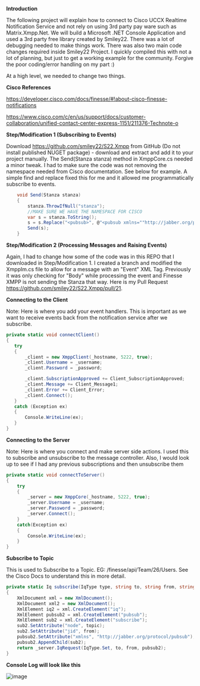 ﻿**Introduction**

The following project will explain how to connect to Cisco UCCX Realtime Notification Service and not rely on using 3rd party pay ware such as Matrix.Xmpp.Net. 
We will build a Microsoft .NET Console Application and used a 3rd party free library created by Smiley22. 
There was a lot of debugging needed to make things work. There was also two main code changes required inside Smiley22 Project. I quickly compiled this with not a lot of planning, but just to get a working example for the community.
Forgive the poor coding/error handling on my part :)

At a high level, we needed to change two things. 

**Cisco References**

https://developer.cisco.com/docs/finesse/#!about-cisco-finesse-notifications

https://www.cisco.com/c/en/us/support/docs/customer-collaboration/unified-contact-center-express-1151/211376-Technote-o


**Step/Modification 1 (Subscribing to Events)**

Download https://github.com/smiley22/S22.Xmpp from GitHub (Do not install published NUGET package) - download and extract and add it to your project manually. 
The Send(Stanza stanza) method in XmppCore.cs needed a minor tweak. I had to make sure the code was not removing the namespace needed from Cisco documentation. 
See below for example. A simple find and replace fixed this for me and it allowed me programmatically subscribe to events. 

```csharp
    void Send(Stanza stanza) 
    {
        stanza.ThrowIfNull("stanza");
        //MAKE SURE WE HAVE THE NAMESPACE FOR CISCO
        var s = stanza.ToString();
        s = s.Replace("<pubsub>", @"<pubsub xmlns=""http://jabber.org/protocol/pubsub"">");
        Send(s);
    }
```    
    
**Step/Modification 2 (Processing Messages and Raising Events)**

Again, I had to change how some of the code was in this REPO that I downloaded in Step/Modification 1. I created a branch and modified the XmppIm.cs
file to allow for a message with an "Event" XML Tag. Previously it was only checking for "Body" while processing the event and Finesse XMPP is not sending the Stanza that way. 
Here is my Pull Request https://github.com/smiley22/S22.Xmpp/pull/21.


**Connecting to the Client**

Note: Here is where you add your event handlers. This is important as we want to receive events back from the notification service after we subscribe.
 
 ```csharp
private static void connectClient()
{
    try
    {
        _client = new XmppClient(_hostname, 5222, true);               
        _client.Username = _username;
        _client.Password = _password;
 
        _client.SubscriptionApproved += Client_SubscriptionApproved;
        _client.Message += Client_Message1;
        _client.Error += Client_Error;
        _client.Connect();
    }
    catch (Exception ex)
    {
        Console.WriteLine(ex);
    }
}
```
**Connecting to the Server**

Note: Here is where you connect and make server side actions. 
I used this to subscribe and unsubscribe to the message controller. Also, I would look up to see if I had any previous subscriptions and then unsubscribe them

```csharp
private static void connectToServer()
{
    try
    {
        _server = new XmppCore(_hostname, 5222, true);
        _server.Username = _username;
        _server.Password = _password;
        _server.Connect();
    }
    catch(Exception ex)
    {
        Console.WriteLine(ex);
    }
}
```

**Subscribe to Topic**

This is used to Subscribe to a Topic. EG: /finesse/api/Team/26/Users. See the Cisco Docs to understand this in more detail. 

```csharp
private static Iq subscribe(IqType type, string to, string from, string topic)
{
    XmlDocument xml = new XmlDocument();
    XmlDocument xml2 = new XmlDocument();
    XmlElement iq2 = xml.CreateElement("iq");
    XmlElement pubsub2 = xml.CreateElement("pubsub");
    XmlElement sub2 = xml.CreateElement("subscribe");
    sub2.SetAttribute("node", topic);
    sub2.SetAttribute("jid", from);
    pubsub2.SetAttribute("xmlns", "http://jabber.org/protocol/pubsub");
    pubsub2.AppendChild(sub2);
    return _server.IqRequest(IqType.Set, to, from, pubsub2);
}
```
**Console Log will look like this**

![image](https://user-images.githubusercontent.com/36309818/132777756-22554e1e-1d58-485f-8da6-e8809fc33571.png)
